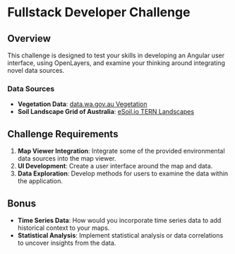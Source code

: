 # Fullstack Developer Challenge

## Overview
This challenge is designed to test your skills in developing an Angular user interface, using OpenLayers, and examine your thinking around integrating novel data sources.

### Data Sources
- **Vegetation Data**: [data.wa.gov.au Vegetation](https://catalogue.data.wa.gov.au/dataset/?theme=Environment&tags=Vegetation&access_level=open&res_format=API+ArcGIS+Server+Map+Service&res_format=WMS&res_format=GeoJSON)
- **Soil Landscape Grid of Australia**: [eSoil.io TERN Landscapes](https://esoil.io/TERNLandscapes/Public/Pages/SLGA/)

## Challenge Requirements
1. **Map Viewer Integration**: Integrate some of the provided environmental data sources into the map viewer.
2. **UI Development**: Create a user interface around the map and data.
3. **Data Exploration**: Develop methods for users to examine the data within the application.

## Bonus
- **Time Series Data**: How would you incorporate time series data to add historical context to your maps.
- **Statistical Analysis**: Implement statistical analysis or data correlations to uncover insights from the data.
